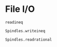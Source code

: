 # File I/O

```@docs
readineq
```

```@docs
Spindles.writeineq
```

```@docs
Spindles.readrational
```